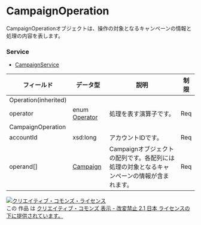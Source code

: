 # CampaignOperation
CampaignOperationオブジェクトは、操作の対象となるキャンペーンの情報と処理の内容を表します。
### Service
+ [CampaignService](../services/CampaignService.md)

| フィールド | データ型 | 説明 | 制限 | 
|---|---|---|---|
| Operation(inherited)||||
| operator| enum <a href="./Operator.md">Operator</a>| 処理を表す演算子です。| Req |
| CampaignOperation||||
| accountId| xsd:long| アカウントIDです。| Req |
| operand[]| <a href="./Campaign.md">Campaign</a>| Campaignオブジェクトの配列です。各配列には処理の対象となるキャンペーンの情報が含まれます。| Req |
<a rel="license" href="http://creativecommons.org/licenses/by-nd/2.1/jp/"><img alt="クリエイティブ・コモンズ・ライセンス" style="border-width:0" src="https://i.creativecommons.org/l/by-nd/2.1/jp/88x31.png" /></a><br />この 作品 は <a rel="license" href="http://creativecommons.org/licenses/by-nd/2.1/jp/">クリエイティブ・コモンズ 表示 - 改変禁止 2.1 日本 ライセンスの下に提供されています。</a>
